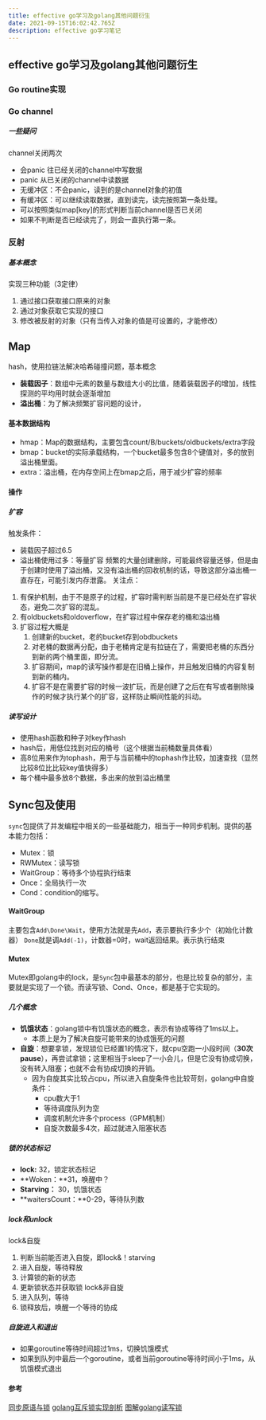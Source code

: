 ```yaml
---
title: effective go学习及golang其他问题衍生
date: 2021-09-15T16:02:42.765Z
description: effective go学习笔记
---
```

## effective go学习及golang其他问题衍生
### Go routine实现
### Go channel
##### 一些疑问
channel关闭两次
- 会panic
往已经关闭的channel中写数据
- panic
从已关闭的channel中读数据
- 无缓冲区：不会panic，读到的是channel对象的初值
- 有缓冲区：可以继续读取数据，直到读完，读完按照第一条处理。
- 可以按照类似map[key]的形式判断当前channel是否已关闭
- 如果不判断是否已经读完了，则会一直执行第一条。
### 反射
##### 基本概念
实现三种功能（3定律）
1. 通过接口获取接口原来的对象
2. 通过对象获取它实现的接口
3. 修改被反射的对象（只有当传入对象的值是可设置的，才能修改）
## Map
hash，使用拉链法解决哈希碰撞问题，基本概念
- **装载因子**：数组中元素的数量与数组大小的比值，随着装载因子的增加，线性探测的平均用时就会逐渐增加
- **溢出桶**：为了解决频繁扩容问题的设计，
#### 基本数据结构
- hmap：Map的数据结构，主要包含count/B/buckets/oldbuckets/extra字段
- bmap：bucket的实际承载结构，一个bucket最多包含8个键值对，多的放到溢出桶里面。
- extra：溢出桶，在内存空间上在bmap之后，用于减少扩容的频率
#### 操作
##### 扩容
触发条件：
- 装载因子超过6.5
- 溢出桶使用过多：等量扩容
  频繁的大量创建删除，可能最终容量还够，但是由于创建时使用了溢出桶，又没有溢出桶的回收机制的话，导致这部分溢出桶一直存在，可能引发内存泄露。
关注点：
1. 有保护机制，由于不是原子的过程，扩容时需判断当前是不是已经处在扩容状态，避免二次扩容的混乱。
2. 有oldbuckets和oldoverflow，在扩容过程中保存老的桶和溢出桶
3. 扩容过程大概是
   1. 创建新的bucket，老的bucket存到obdbuckets
   2. 对老桶的数据再分配，由于老桶肯定是有拉链在了，需要把老桶的东西分到新的两个桶里面，即分流。
   3. 扩容期间，map的读写操作都是在旧桶上操作，并且触发旧桶的内容复制到新的桶内。
   4. 扩容不是在需要扩容的时候一波扩玩，而是创建了之后在有写或者删除操作的时候才执行某个的扩容，这样防止瞬间性能的抖动。
##### 读写设计
- 使用hash函数和种子对key作hash
- hash后，用低位找到对应的桶号（这个根据当前桶数量具体看）
- 高8位用来作为tophash，用于与当前桶中的tophash作比较，加速查找（显然比较8位比比较key值快得多）
- 每个桶中最多放8个数据，多出来的放到溢出桶里
## Sync包及使用
`sync`包提供了并发编程中相关的一些基础能力，相当于一种同步机制。提供的基本能力包括：
- Mutex：锁
- RWMutex：读写锁
- WaitGroup：等待多个协程执行结束
- Once：全局执行一次
- Cond：condition的缩写。
#### WaitGroup
主要包含`Add\Done\Wait`，使用方法就是先`Add`，表示要执行多少个（初始化计数器）
`Done`就是调`Add(-1)`，计数器=0时，wait返回结果。表示执行结束
#### Mutex
Mutex即golang中的lock，是`Sync`包中最基本的部分，也是比较复杂的部分，主要就是实现了一个锁。而读写锁、Cond、Once，都是基于它实现的。
##### 几个概念
- **饥饿状态**：golang锁中有饥饿状态的概念，表示有协成等待了1ms以上。
  - 本质上是为了解决自旋可能带来的协成饿死的问题
- **自旋**：想要拿锁，发现锁位已经置1的情况下，就cpu空跑一小段时间（**30次pause**），再尝试拿锁；这里相当于sleep了一小会儿，但是它没有协成切换，没有转入阻塞；也就不会有协成切换的开销。
  - 因为自旋其实比较占cpu，所以进入自旋条件也比较苛刻，golang中自旋条件：
    - cpu数大于1
    - 等待调度队列为空
    - 调度机制允许多个process（GPM机制）
    - 自旋次数最多4次，超过就进入阻塞状态
##### 锁的状态标记
- **lock:** 32，锁定状态标记
- **Woken：**31，唤醒中？
- **Starving：** 30，饥饿状态
- **waitersCount：**0-29，等待队列数
##### lock和unlock
lock&自旋
1. 判断当前能否进入自旋，即lock&！starving
2. 进入自旋，等待释放
3. 计算锁的新的状态
4. 更新锁状态并获取锁
lock&非自旋
1. 进入队列，等待
2. 锁释放后，唤醒一个等待的协成
##### 自旋进入和退出
- 如果goroutine等待时间超过1ms，切换饥饿模式
- 如果到队列中最后一个goroutine，或者当前goroutine等待时间小于1ms，从饥饿模式退出
#### 参考
[同步原语与锁](https://draveness.me/golang/docs/part3-runtime/ch06-concurrency/golang-sync-primitives/#mutex)
[golang互斥锁实现剖析](https://my.oschina.net/renhc/blog/2876211)
[图解golang读写锁](https://juejin.im/post/6844904024748064781)